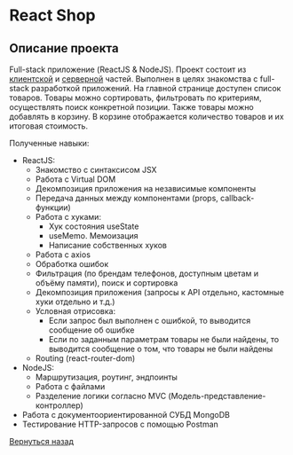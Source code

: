 # React Shop

## Описание проекта

Full-stack приложение (ReactJS & NodeJS). Проект состоит из [клиентской](https://github.com/Pro100CaHya/react-shop/tree/main/client) и [серверной](https://github.com/Pro100CaHya/react-shop/tree/main/server) частей. Выполнен в целях знакомства с full-stack разработкой приложений. На главной странице доступен список товаров. Товары можно сортировать, фильтровать по критериям, осуществлять поиск конкретной позиции. Также товары можно добавлять в корзину. В корзине отображается количество товаров и их итоговая стоимость.

Полученные навыки:

- ReactJS:
    - Знакомство с синтаксисом JSX
    - Работа с Virtual DOM
    - Декомпозиция приложения на независимые компоненты
    - Передача данных между компонентами (props, callback-функции)
    - Работа с хуками:
        - Хук состояния useState
        - useMemo. Мемоизация
        - Написание собственных хуков
    - Работа с axios
    - Обработка ошибок
    - Фильтрация (по брендам телефонов, доступным цветам и объёму памяти), поиск и сортировка
    - Декомпозиция приложения (запросы к API отдельно, кастомные хуки отдельно и т.д.)
    - Условная отрисовка:
        - Если запрос был выполнен с ошибкой, то выводится сообщение об ошибке
        - Если по заданным параметрам товары не были найдены, то выводится сообщение о том, что товары не были найдены
    - Routing (react-router-dom)
- NodeJS:
    - Маршрутизация, роутинг, эндпоинты
    - Работа с файлами
    - Разделение логики согласно MVC (Модель-представление-контроллер)
- Работа с документоориентированной СУБД MongoDB
- Тестирование HTTP-запросов с помощью Postman

[Вернуться назад](/README.md)